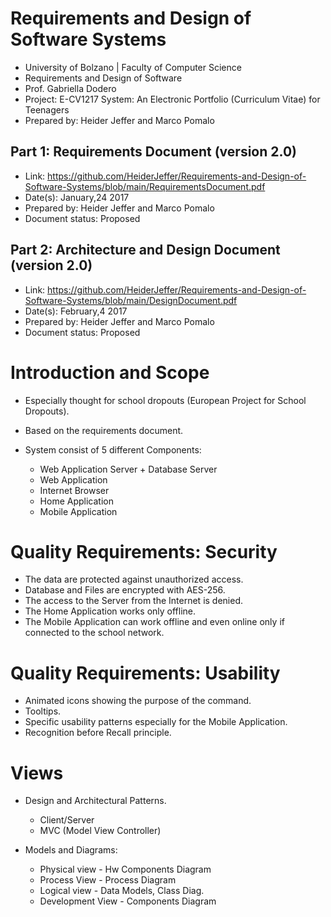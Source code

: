 # Requirements and Design of Software Systems
* University of Bolzano | Faculty of Computer Science
* Requirements and Design of Software
* Prof. Gabriella Dodero
* Project: E-CV1217 System: An Electronic Portfolio (Curriculum Vitae) for Teenagers
* Prepared by: Heider Jeffer and Marco Pomalo

## Part 1: Requirements Document (version 2.0)
* Link: https://github.com/HeiderJeffer/Requirements-and-Design-of-Software-Systems/blob/main/RequirementsDocument.pdf
* Date(s): January,24 2017
* Prepared by: Heider Jeffer and Marco Pomalo
* Document status: Proposed

## Part 2: Architecture and Design Document (version 2.0)
* Link: https://github.com/HeiderJeffer/Requirements-and-Design-of-Software-Systems/blob/main/DesignDocument.pdf
* Date(s): February,4 2017
* Prepared by: Heider Jeffer and Marco Pomalo
* Document status: Proposed

# Introduction and Scope
- Especially thought for school dropouts
(European Project for School Dropouts).

- Based on the requirements document.

- System consist of 5 different Components:
	- Web Application Server + Database Server
	- Web Application
	- Internet Browser
	- Home Application
	- Mobile Application
	
# Quality Requirements: Security
- The data are protected against unauthorized access.
- Database and Files are encrypted with AES-256.
- The access to the Server from the Internet is denied.
- The Home Application works only offline.
- The Mobile Application can work offline and even online only if connected to the school network.

# Quality Requirements: Usability
- Animated icons showing the purpose of the command.
- Tooltips.
- Specific usability patterns especially for the Mobile Application.
- Recognition before Recall principle.

# Views
- Design and Architectural Patterns.
	- Client/Server
	- MVC (Model View Controller)

- Models and Diagrams:
	- Physical view       - Hw Components Diagram
	- Process View       - Process Diagram
	- Logical view     - Data Models, Class Diag.
	- Development View  - Components Diagram